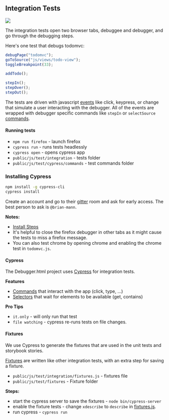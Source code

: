 ## Integration Tests

![](./screenshots/cypress-runner.png)

The integration tests open two browser tabs, debuggee and debugger, and go through the debugging steps.

Here's one test that debugs todomvc:

```js
debugPage("todomvc");
goToSource("js/views/todo-view");
toggleBreakpoint(33);

addTodo();

stepIn();
stepOver();
stepOut();
```

The tests are driven with javascript [events](https://developer.mozilla.org/en-US/docs/Web/API/Document/createEvent)
like click, keypress, or change that simulate a user interacting with the debugger. All of the events are wrapped with
debugger specific commands like `stepIn` or `selectSource` [commands](https://github.com/devtools-html/debugger.html/blob/master/public/js/test/cypress/commands/debugger.js#L110-L112).

#### Running tests
+ `npm run firefox` - launch firefox
+ `cypress run` - runs tests headlessly
+ `cypress open` - opens cypress app
+ `public/js/test/integration` - tests folder
+ `public/js/test/cypress/commands` - test commands folder


### Installing Cypress

```bash
npm install -g cypress-cli
cypress install
```

Create an account and go to their [gitter](https://gitter.im/cypress-io/cypress) room and ask for early access. The best person to ask is `@brian-mann`.

**Notes:**
+ [Install Steps](https://docs.cypress.io/docs/installing-and-running)
+ It's helpful to close the firefox debugger in other tabs as it might cause the tests to miss a firefox message.
+ You can also test chrome by opening chrome and enabling the chrome test in `todomvc.js`.

#### Cypress

The Debugger.html project uses [Cypress](https://www.cypress.io/) for integration tests.

**Features**

+ [Commands](https://docs.cypress.io/docs/issuing-commands) that interact with the app (click, type, ...)
+ [Selectors](https://docs.cypress.io/docs/finding-elements) that wait for elements to be available (get, contains)

**Pro Tips**
+ `it.only` - will only run that test
+ `file watching` - cypress re-runs tests on file changes.

#### Fixtures

We use Cypress to generate the fixtures that are used in the unit tests and storybook stories.

[Fixtures](../public/js/test/integration/fixtures.js) are written like other integration tests, with an extra step for saving a fixture.

+ `public/js/test/integration/fixtures.js` - fixtures file
+ `public/js/test/fixtures` - Fixture folder

**Steps:**
+ start the cypress server to save the fixtures - `node bin/cypress-server`
+ enable the fixture tests - change `xdescribe` to `describe` in [fixtures.js](../public/js/test/integration/fixtures.js).
+ run cypress - `cypress run`
